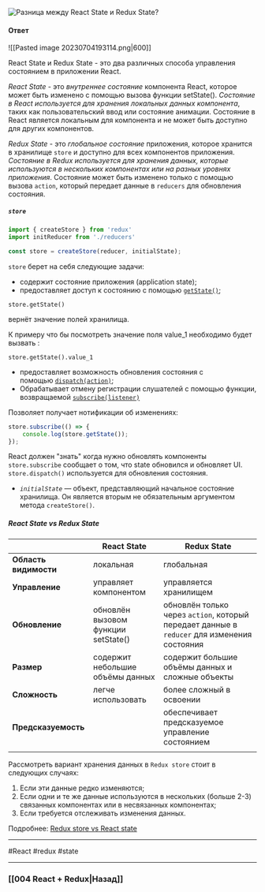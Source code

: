 ![Разница между React State и Redux State?](https://youtu.be/HBSAjY-xh3k?t=638)

#### Ответ

![[Pasted image 20230704193114.png|600]]

React State и Redux State - это два различных способа управления состоянием в приложении React.

*React State* - это *внутреннее состояние* компонента React, которое может быть изменено с помощью вызова функции setState(). *Состояние в React используется для хранения локальных данных компонента*, таких как пользовательский ввод или состояние анимации. Состояние в React является локальным для компонента и не может быть доступно для других компонентов.

*Redux State* - это *глобальное состояние* приложения, которое хранится в хранилище `store`  и доступно для всех компонентов приложения. *Состояние в Redux используется для хранения данных, которые используются в нескольких компонентах или на разных уровнях приложения*. Cостояние может быть изменено только с помощью вызова `action`, который передает данные в `reducers` для обновления состояния.

##### `store`

~~~jsx
import { createStore } from 'redux'
import initReducer from './reducers'

const store = createStore(reducer, initialState);
~~~

`store` берет на себя следующие задачи:
-   содержит состояние приложения (application state);
-   предоставляет доступ к состоянию с помощью [`getState()`](https://rajdee.gitbooks.io/redux-in-russian/content/docs/api/Store.html#getState);

```JSX
store.getState()
```
вернёт значение полей хранилища. 

К примеру что бы посмотреть значение поля value_1 необходимо будет вызвать :

```JSX
store.getState().value_1
```

-   предоставляет возможность обновления состояния с помощью [`dispatch(action)`](https://rajdee.gitbooks.io/redux-in-russian/content/docs/api/Store.html#dispatch);
-   Обрабатывает отмену регистрации слушателей с помощью функции, возвращаемой [`subscribe(listener)`](https://rajdee.gitbooks.io/redux-in-russian/content/docs/api/Store.html#subscribelistener)

Позволяет получает нотификации об изменениях:
~~~jsx
store.subscribe(() => {
	console.log(store.getState());
});
~~~

React должен "знать" когда нужно обновлять компоненты `store.subscribe` сообщает о том, что state обновился и обновляет UI. `store.dispatch()` используется для обновления состояния.

* *`initialState`* — объект, представляющий начальное состояние хранилища. Он является вторым не обязательным аргументом метода `createStore()`.

##### React State vs Redux State

|                   | React State                         | Redux State                                                                                 |
| ----------------- | ----------------------------------- | ------------------------------------------------------------------------------------------- |
| **Область видимости** | локальная                           | глобальная                                                                                  |
| **Управление**        | управляет компонентом               | управляется хранилищем                                                                      |
| **Обновление**        | обновлён вызовом функции setState() | обновлён только через `action`, который передает данные в `reducer` для изменения состояния |
| **Размер**            | содержит небольшие объёмы данных    | содержит большие объёмы данных и сложные объекты                                            |
| **Сложность**         | легче использовать                  | более сложный в освоении                                                                    |
| **Предсказуемость**   |                                     | обеспечивает предсказуемое управление состоянием                                                                                            |
|                   |                                     |                                                                                             |

Рассмотреть вариант хранения данных в `Redux store` стоит в следующих случаях:  
1. Если эти данные редко изменяются;
2. Если одни и те же данные используются в нескольких (больше 2-3) связанных компонентах или в несвязанных компонентах;
3. Если требуется отслеживать изменения данных.

Подробнее: [Redux store vs React state](https://habr.com/ru/articles/509118/)

____
#React #redux #state

____

### [[004 React + Redux|Назад]]